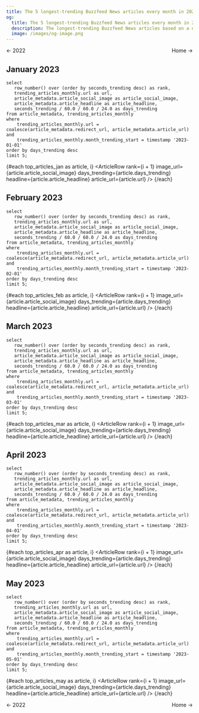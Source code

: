 ```yaml
---
title: The 5 longest-trending Buzzfeed News articles every month in 2023
og:
  title: The 5 longest-trending Buzzfeed News articles every month in 2023
  description: The longest-trending Buzzfeed News articles based on a dataset of snapshots taken of the home page's "Trending" strip every 5 minutes from Nov 2018 until May 5th, when the newsroom shut down.
  image: /images/og-image.png
---
```


<script>
  import ArticleRow from '$lib/ArticleRow.svelte';
</script>

<style>
    .same-line {
        display: flex;
        flex-direction: row;
        justify-content: space-between;
    }
</style>

<span class="same-line">
    <BigLink href="/monthly/2022">← 2022</BigLink>
    <BigLink href="/">Home →</BigLink>
</span>

## January 2023

```top_articles_jan
select
   row_number() over (order by seconds_trending desc) as rank,
   trending_articles_monthly.url as url,
   article_metadata.article_social_image as article_social_image,
   article_metadata.article_headline as article_headline,
   seconds_trending / 60.0 / 60.0 / 24.0 as days_trending
from article_metadata, trending_articles_monthly
where
    trending_articles_monthly.url = coalesce(article_metadata.redirect_url, article_metadata.article_url) and
    trending_articles_monthly.month_trending_start = timestamp '2023-01-01'
order by days_trending desc
limit 5;
```

{#each top_articles_jan as article, i}
<ArticleRow
  rank={i + 1}
  image_url={article.article_social_image}
  days_trending={article.days_trending}
  headline={article.article_headline}
  article_url={article.url}
/>
{/each}

## February 2023

```top_articles_feb
select
   row_number() over (order by seconds_trending desc) as rank,
   trending_articles_monthly.url as url,
   article_metadata.article_social_image as article_social_image,
   article_metadata.article_headline as article_headline,
   seconds_trending / 60.0 / 60.0 / 24.0 as days_trending
from article_metadata, trending_articles_monthly
where
    trending_articles_monthly.url = coalesce(article_metadata.redirect_url, article_metadata.article_url) and
    trending_articles_monthly.month_trending_start = timestamp '2023-02-01'
order by days_trending desc
limit 5;
```

{#each top_articles_feb as article, i}
<ArticleRow
  rank={i + 1}
  image_url={article.article_social_image}
  days_trending={article.days_trending}
  headline={article.article_headline}
  article_url={article.url}
/>
{/each}

## March 2023

```top_articles_mar
select
   row_number() over (order by seconds_trending desc) as rank,
   trending_articles_monthly.url as url,
   article_metadata.article_social_image as article_social_image,
   article_metadata.article_headline as article_headline,
   seconds_trending / 60.0 / 60.0 / 24.0 as days_trending
from article_metadata, trending_articles_monthly
where
    trending_articles_monthly.url = coalesce(article_metadata.redirect_url, article_metadata.article_url) and
    trending_articles_monthly.month_trending_start = timestamp '2023-03-01'
order by days_trending desc
limit 5;
```

{#each top_articles_mar as article, i}
<ArticleRow
  rank={i + 1}
  image_url={article.article_social_image}
  days_trending={article.days_trending}
  headline={article.article_headline}
  article_url={article.url}
/>
{/each}

## April 2023

```top_articles_apr
select
   row_number() over (order by seconds_trending desc) as rank,
   trending_articles_monthly.url as url,
   article_metadata.article_social_image as article_social_image,
   article_metadata.article_headline as article_headline,
   seconds_trending / 60.0 / 60.0 / 24.0 as days_trending
from article_metadata, trending_articles_monthly
where
    trending_articles_monthly.url = coalesce(article_metadata.redirect_url, article_metadata.article_url) and
    trending_articles_monthly.month_trending_start = timestamp '2023-04-01'
order by days_trending desc
limit 5;
```

{#each top_articles_apr as article, i}
<ArticleRow
  rank={i + 1}
  image_url={article.article_social_image}
  days_trending={article.days_trending}
  headline={article.article_headline}
  article_url={article.url}
/>
{/each}

## May 2023

```top_articles_may
select
   row_number() over (order by seconds_trending desc) as rank,
   trending_articles_monthly.url as url,
   article_metadata.article_social_image as article_social_image,
   article_metadata.article_headline as article_headline,
   seconds_trending / 60.0 / 60.0 / 24.0 as days_trending
from article_metadata, trending_articles_monthly
where
    trending_articles_monthly.url = coalesce(article_metadata.redirect_url, article_metadata.article_url) and
    trending_articles_monthly.month_trending_start = timestamp '2023-05-01'
order by days_trending desc
limit 5;
```
{#each top_articles_may as article, i}
<ArticleRow
  rank={i + 1}
  image_url={article.article_social_image}
  days_trending={article.days_trending}
  headline={article.article_headline}
  article_url={article.url}
/>
{/each}

<span class="same-line">
    <BigLink href="/monthly/2022">← 2022</BigLink>
    <BigLink href="/">Home →</BigLink>
</span>
